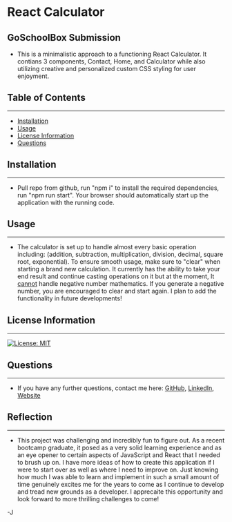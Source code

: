 # React Calculator
## GoSchoolBox Submission

- This is a minimalistic approach to a functioning React Calculator. It contians 3 components, Contact, Home, and Calculator while also utilizing creative and personalized custom CSS styling for user enjoyment. 

## Table of Contents
---
- [Installation](#installation)
- [Usage](#usage)
- [License Information](#license-information)
- [Questions](#questions)

## Installation
---
- Pull repo from github, run "npm i" to install the required dependencies, run "npm run start". Your browser should automatically start up the application with the running code. 

## Usage
---
- The calculator is set up to handle almost every basic operation including: (addition, subtraction, multiplication, division, decimal, square root, exponential). To ensure smooth usage, make sure to "clear" when starting a brand new calculation. It currently has the ability to take your end result and continue casting operations on it but at the moment, It <u>cannot</u> handle negative number mathematics. If you generate a negative number, you are encouraged to clear and start again. I plan to add the functionality in future developments!

## License Information
---
[![License: MIT](https://img.shields.io/badge/License-MIT-blue.svg)](https://opensource.org/licenses/MIT)
<br/>

## Questions
---
- If you have any further questions, contact me here: [GitHub](https://github.com/jared-ruiz), [LinkedIn](https://www.linkedin.com/in/jaredruiz/), [Website](https://jared-ruiz.github.io/Portfolio-Website/)

## Reflection
---
- This project was challenging and incredibly fun to figure out. As a recent bootcamp graduate, it posed as a very solid learning experience and as an eye opener to certain aspects of JavaScript and React that I needed to brush up on. I have more ideas of how to create this application if I were to start over as well as where I need to improve on. Just knowing how much I was able to learn and implement in such a small amount of time genuinely excites me for the years to come as I continue to develop and tread new grounds as a developer. I apprecaite this opportunity and look forward to more thrilling challenges to come!

-J